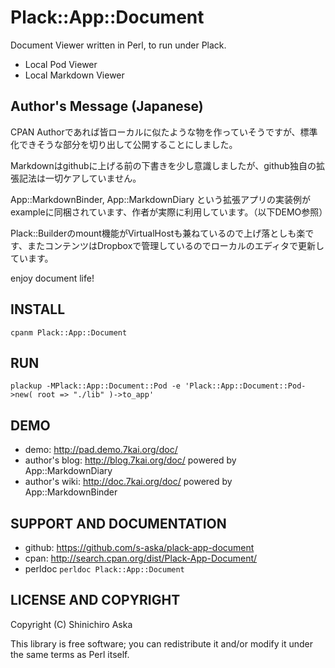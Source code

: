 # Plack::App::Document

Document Viewer written in Perl, to run under Plack.

- Local Pod Viewer
- Local Markdown Viewer

## Author's Message (Japanese)

CPAN Authorであれば皆ローカルに似たような物を作っていそうですが、標準化できそうな部分を切り出して公開することにしました。

Markdownはgithubに上げる前の下書きを少し意識しましたが、github独自の拡張記法は一切ケアしていません。

App::MarkdownBinder, App::MarkdownDiary という拡張アプリの実装例がexampleに同梱されています、作者が実際に利用しています。（以下DEMO参照）

Plack::Builderのmount機能がVirtualHostも兼ねているので上げ落としも楽です、またコンテンツはDropboxで管理しているのでローカルのエディタで更新しています。

enjoy document life!

## INSTALL

    cpanm Plack::App::Document

## RUN

    plackup -MPlack::App::Document::Pod -e 'Plack::App::Document::Pod->new( root => "./lib" )->to_app'

## DEMO

- demo: <http://pad.demo.7kai.org/doc/>
- author's blog: <http://blog.7kai.org/doc/> powered by App::MarkdownDiary
- author's wiki: <http://doc.7kai.org/doc/> powered by App::MarkdownBinder

## SUPPORT AND DOCUMENTATION

- github: <https://github.com/s-aska/plack-app-document>
- cpan: <http://search.cpan.org/dist/Plack-App-Document/>
- perldoc `perldoc Plack::App::Document`

## LICENSE AND COPYRIGHT

Copyright (C) Shinichiro Aska

This library is free software; you can redistribute it and/or modify it under the same terms as Perl itself.
